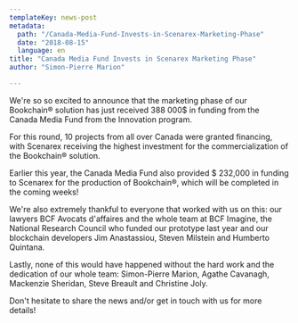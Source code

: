 ```yaml
---
templateKey: news-post
metadata:
  path: "/Canada-Media-Fund-Invests-in-Scenarex-Marketing-Phase"
  date: "2018-08-15"
  language: en
title: "Canada Media Fund Invests in Scenarex Marketing Phase"
author: "Simon-Pierre Marion"

---
```


We're so so excited to announce that the marketing phase of our Bookchain® solution has just received 388 000$ in funding from the Canada Media Fund from the Innovation program.

For this round, 10 projects from all over Canada were granted financing, with Scenarex receiving the highest investment for the commercialization of the Bookchain® solution.

Earlier this year, the Canada Media Fund also provided $ 232,000 in funding to Scenarex for the production of Bookchain®, which will be completed in the coming weeks!

We're also extremely thankful to everyone that worked with us on this: our lawyers BCF Avocats d'affaires and the whole team at BCF Imagine, the National Research Council who funded our prototype last year and our blockchain developers Jim Anastassiou, Steven Milstein and Humberto Quintana.

Lastly, none of this would have happened without the hard work and the dedication of our whole team: Simon-Pierre Marion, Agathe Cavanagh, Mackenzie Sheridan, Steve Breault and Christine Joly.

Don't hesitate to share the news and/or get in touch with us for more details!
